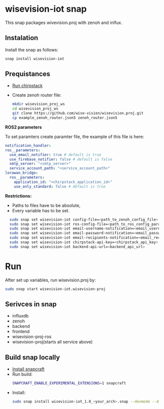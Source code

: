 
# wisevision-iot snap

This snap packages wivevision.proj with zenoh and inlfux.

## Instalation

Install the snap as follows:

```bash
snap install wisevision-iot
```

## Prequistances


- [Run chirpstack](https://www.chirpstack.io/docs/getting-started/docker.html)

- Create zenoh router file:
  ```bash
  mkdir wisevision_proj_ws
  cd wisevision_proj_ws
  git clone https://github.com/wise-vision/wisevision.proj.git
  cp example_zenoh_router.json5 zenoh_router.json5
  ```
**ROS2 parameters**

To set paramters create paramter file, the example of this file is here:
```yaml
notification_handler:
ros__parameters:
  use_email_notifier: true # default is true
  use_firebase_notifier: false # default is false
  smtp_server: "<smtp_server>"
  service_account_path: "<service_account_path>"
lorawan_bridge:
  ros__parameters:
    application_id: "<chirpstack_application_id>"
    use_only_standard: false # default is true
```
**Restrictions:**
- Paths to files have to be absolute,
- Every variable has to be set.

```bash
  sudo snap set wisevision-iot config-file=<path_to_zenoh_config_file>
  sudo snap set wisevision-iot ros-config-file=<path_to_ros_config_parameters_file>
  sudo snap set wisevision-iot email-username-notification=<email_username_to_send_notications>
  sudo snap set wisevision-iot email-password-notification=<email_password_to_send_notications>
  sudo snap set wisevision-iot email-recipients-notification=<email_recipients_to_send_notications>
  sudo snap set wisevision-iot chirpstack-api-key=<chirpstack_api_key>
  sudo snap set wisevision-iot backend-api-url=<backend_api_url>
```


# Run
After set up variables, run wisevision.proj by:
```bash
sudo snap start wisevision-iot.wisevision-proj
```

## Serivces in snap
- influxdb
- zenoh
- backend
- frontend
- wisevision-proj-ros
- wisevision-proj(starts all service above)

## Build snap locally

- [Install snapcraft](https://snapcraft.io/docs/snapcraft-setup)
- Run build:
  ```bash
  SNAPCRAFT_ENABLE_EXPERIMENTAL_EXTENSIONS=1 snapcraft
  ```
- Install:
  ```bash
  sudo snap install wisevision-iot_1.0_<your_arch>.snap --devmode --dangerous 
  ```

